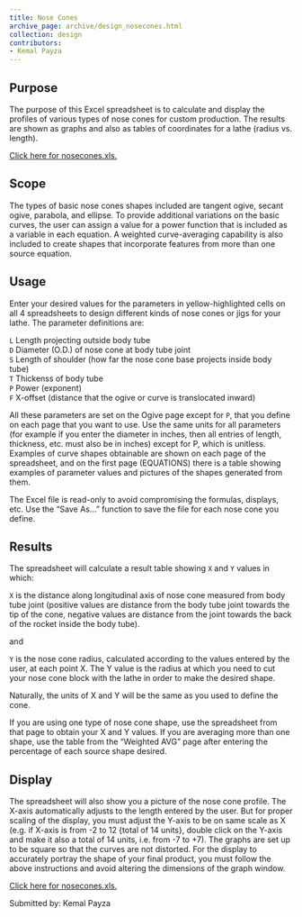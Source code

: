 ```yaml
---
title: Nose Cones
archive_page: archive/design_nosecones.html
collection: design
contributors:
- Kemal Payza
---
```

## Purpose

The purpose of this Excel spreadsheet is to calculate and display the profiles of various types of nose cones for custom production. The results are shown as graphs and also as tables of coordinates for a lathe (radius vs. length).

[Click here for nosecones.xls.](nosecones.xls)

## Scope

The types of basic nose cones shapes included are tangent ogive, secant ogive, parabola, and ellipse. To provide additional variations on the basic curves, the user can assign a value for a power function that is included as a variable in each equation. A weighted curve-averaging capability is also included to create shapes that incorporate features from more than one source equation.

## Usage

Enter your desired values for the parameters in yellow-highlighted cells on all 4 spreadsheets to design different kinds of nose cones or jigs for your lathe. The parameter definitions are:

`L` Length projecting outside body tube  
`D` Diameter (O.D.) of nose cone at body tube joint  
`S` Length of shoulder (how far the nose cone base projects inside body tube)  
`T` Thickenss of body tube  
`P` Power (exponent)  
`F` X-offset (distance that the ogive or curve is translocated inward)

All these parameters are set on the Ogive page except for `P`, that you define on each page that you want to use. Use the same units for all parameters (for example if you enter the diameter in inches, then all entries of length, thickness, etc. must also be in inches) except for P, which is unitless. Examples of curve shapes obtainable are shown on each page of the spreadsheet, and on the first page (EQUATIONS) there is a table showing examples of parameter values and pictures of the shapes generated from them.

The Excel file is read-only to avoid compromising the formulas, displays, etc. Use the “Save As…” function to save the file for each nose cone you define.

## Results

The spreadsheet will calculate a result table showing `X` and `Y` values in which:

`X` is the distance along longitudinal axis of nose cone measured from body tube joint (positive values are distance from the body tube joint towards the tip of the cone, negative values are distance from the joint towards the back of the rocket inside the body tube).

and

`Y` is the nose cone radius, calculated according to the values entered by the user, at each point X. The Y value is the radius at which you need to cut your nose cone block with the lathe in order to make the desired shape.

Naturally, the units of X and Y will be the same as you used to define the cone.

If you are using one type of nose cone shape, use the spreadsheet from that page to obtain your X and Y values. If you are averaging more than one shape, use the table from the “Weighted AVG” page after entering the percentage of each source shape desired.

## Display

The spreadsheet will also show you a picture of the nose cone profile. The X-axis automatically adjusts to the length entered by the user. But for proper scaling of the display, you must adjust the Y-axis to be on same scale as X (e.g. if X-axis is from -2 to 12 {total of 14 units}, double click on the Y-axis and make it also a total of 14 units, i.e. from -7 to +7). The graphs are set up to be square so that the curves are not distorted. For the display to accurately portray the shape of your final product, you must follow the above instructions and avoid altering the dimensions of the graph window.

[Click here for nosecones.xls.](nosecones.xls)

Submitted by: Kemal Payza

